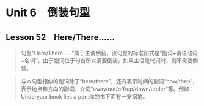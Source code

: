 ﻿ # Unit 6　倒装句型
 ## Lesson 52　Here/There……
 
> 句型“Here/There……”属于主谓倒装，该句型的标准形式是“副词+谓语动词+名词”。由于副词位于句首所以需要倒装，如果主语是代词时，则不需要倒装。

> 与本句型相似的副词除了“here/there”，还有表示时间的副词“now/then”，表示地点和方向的副词、介词“away/out/off/up/down/under”等。例如：Underyour book lies a pen.你的书下面有一支钢笔。


 